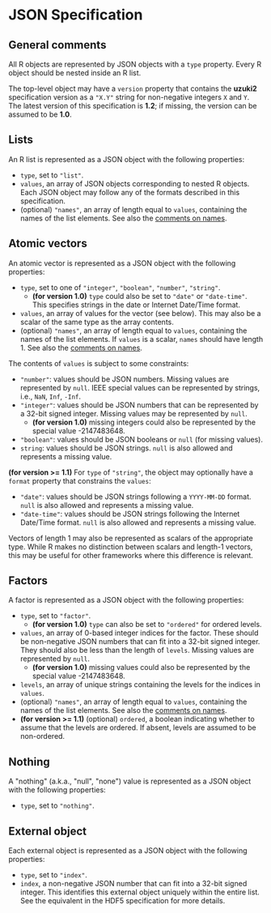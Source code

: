 # JSON Specification

## General comments

All R objects are represented by JSON objects with a `type` property.
Every R object should be nested inside an R list.

The top-level object may have a `version` property that contains the **uzuki2** specification version as a `"X.Y"` string for non-negative integers `X` and `Y`.
The latest version of this specification is **1.2**; if missing, the version can be assumed to be **1.0**.

## Lists

An R list is represented as a JSON object with the following properties:

- `type`, set to `"list"`.
- `values`, an array of JSON objects corresponding to nested R objects.
  Each JSON object may follow any of the formats described in this specification.
- (optional) `"names"`, an array of length equal to `values`, containing the names of the list elements.
  See also the [comments on names](misc.md#comments-on-names).

## Atomic vectors

An atomic vector is represented as a JSON object with the following properties:

- `type`, set to one of `"integer"`, `"boolean"`, `"number"`, `"string"`.
  - **(for version 1.0)** `type` could also be set to `"date"` or `"date-time"`.
    This specifies strings in the date or Internet Date/Time format.
- `values`, an array of values for the vector (see below).
  This may also be a scalar of the same type as the array contents.
- (optional) `"names"`, an array of length equal to `values`, containing the names of the list elements.
  If `values` is a scalar, `names` should have length 1.
  See also the [comments on names](misc.md#comments-on-names).

The contents of `values` is subject to some constraints:

- `"number"`: values should be JSON numbers. 
  Missing values are represented by `null`.
  IEEE special values can be represented by strings, i.e., `NaN`, `Inf`, `-Inf`.
- `"integer"`: values should be JSON numbers that can be represented by a 32-bit signed integer.
  Missing values may be represented by `null`.
  - **(for version 1.0)** missing integers could also be represented by the special value -2147483648.
- `"boolean"`: values should be JSON booleans or `null` (for missing values).
- `string`: values should be JSON strings.
  `null` is also allowed and represents a missing value.

**(for version >= 1.1)** 
For `type` of `"string"`, the object may optionally have a `format` property that constrains the `values`:
  
- `"date"`: values should be JSON strings following a `YYYY-MM-DD` format.
  `null` is also allowed and represents a missing value.
- `"date-time"`: values should be JSON strings following the Internet Date/Time format.
  `null` is also allowed and represents a missing value.

Vectors of length 1 may also be represented as scalars of the appropriate type.
While R makes no distinction between scalars and length-1 vectors, this may be useful for other frameworks where this difference is relevant.

## Factors

A factor is represented as a JSON object with the following properties:

- `type`, set to `"factor"`. 
  - **(for version 1.0)** `type` can also be set to `"ordered"` for ordered levels.
- `values`, an array of 0-based integer indices for the factor.
  These should be non-negative JSON numbers that can fit into a 32-bit signed integer.
  They should also be less than the length of `levels`.
  Missing values are represented by `null`.
  - **(for version 1.0)** missing values could also be represented by the special value -2147483648.
- `levels`, an array of unique strings containing the levels for the indices in `values`.
- (optional) `"names"`, an array of length equal to `values`, containing the names of the list elements.
  See also the [comments on names](misc.md#comments-on-names).
- **(for version >= 1.1)** (optional) `ordered`, a boolean indicating whether to assume that the levels are ordered.
  If absent, levels are assumed to be non-ordered.

## Nothing

A "nothing" (a.k.a., "null", "none") value is represented as a JSON object with the following properties:

- `type`, set to `"nothing"`.

## External object

Each external object is represented as a JSON object with the following properties:

- `type`, set to `"index"`.
- `index`, a non-negative JSON number that can fit into a 32-bit signed integer.
  This identifies this external object uniquely within the entire list.
  See the equivalent in the HDF5 specification for more details.
